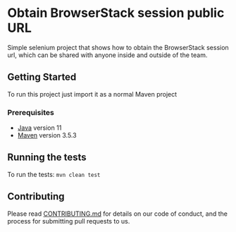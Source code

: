 
# Obtain BrowserStack session public URL

Simple selenium project that shows how to obtain the BrowserStack session url, which can be shared with anyone inside and outside of the team.

## Getting Started

To run this project just import it as a normal Maven project

### Prerequisites

* [Java](https://www.oracle.com/technetwork/java/javase/downloads/jdk11-downloads-5066655.html/) version 11
* [Maven](https://maven.apache.org/) version 3.5.3

## Running the tests

To run the tests: `mvn clean test`

## Contributing

Please read [CONTRIBUTING.md](https://gist.github.com/PurpleBooth/b24679402957c63ec426) for details on our code of conduct, and the process for submitting pull requests to us.
